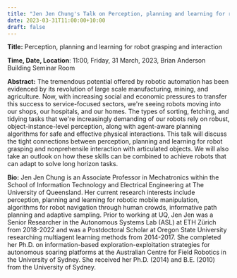 ```yaml
---
title: "Jen Jen Chung's Talk on Perception, planning and learning for robot grasping and interaction"
date: 2023-03-31T11:00:00+10:00
draft: false
---
```


__Title:__  Perception, planning and learning for robot grasping and interaction

__Time, Date, Location__: 11:00, Friday, 31 March, 2023, Brian Anderson Building Seminar Room

__Abstract:__  The tremendous potential offered by robotic automation has been evidenced by its
revolution of large scale manufacturing, mining, and agriculture. Now, with
increasing social and economic pressures to transfer this success to
service-focused sectors, we're seeing robots moving into our shops, our
hospitals, and our homes. The types of sorting, fetching, and tidying tasks that
we're increasingly demanding of our robots rely on robust, object-instance-level
perception, along with agent-aware planning algorithms for safe and effective
physical interactions. This talk will discuss the tight connections between
perception, planning and learning for robot grasping and nonprehensile
interaction with articulated objects. We will also take an outlook on how these
skills can be combined to achieve robots that can adapt to solve long horizon
tasks.

__Bio:__ Jen Jen Chung is an Associate Professor in Mechatronics within the School of
Information Technology and Electrical Engineering at The University of
Queensland. Her current research interests include perception, planning and
learning for robotic mobile manipulation, algorithms for robot navigation
through human crowds, informative path planning and adaptive sampling. Prior to
working at UQ, Jen Jen was a Senior Researcher in the Autonomous Systems Lab
(ASL) at ETH Zürich from 2018-2022 and was a Postdoctoral Scholar at Oregon
State University researching multiagent learning methods from 2014-2017. She
completed her Ph.D. on information-based exploration-exploitation strategies for
autonomous soaring platforms at the Australian Centre for Field Robotics in the
University of Sydney. She received her Ph.D. (2014) and B.E. (2010) from the
University of Sydney. 




